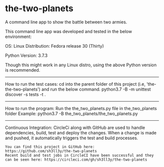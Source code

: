# the-two-planets
A command line app to show the battle between two armies.

This command line app was developed and tested in the below environment:

OS: Linux
	Distribution: Fedora release 30 (Thirty)

Python Version: 3.7.3

Though this might work in any Linux distro, using the above Python version is recommended.

__________________________

How to run the test cases:
	cd into the parent folder of this project (i.e, 'the-the-two-planets') and run the below command.
		python3.7 -B -m unittest discover -s tests -t .

__________________________

How to run the program:
	Run the the_two_planets.py file in the_two_planets folder
	Example:
		python3.7 -B the_two_planets/the_two_planets.py

__________________________

Continuous Integration:
	CircleCi along with GitHub are used to handle dependencies, build, test and deploy the changes.
	When a change is made and pushed, it automatically triggers the test and build processes.

	You can find this project in GitHub here: https://github.com/sh3ll3y/the-two-planets
	Recent build and test jobs in CircleCI have been successful and they can be seen here: https://circleci.com/gh/sh3ll3y/the-two-planets
